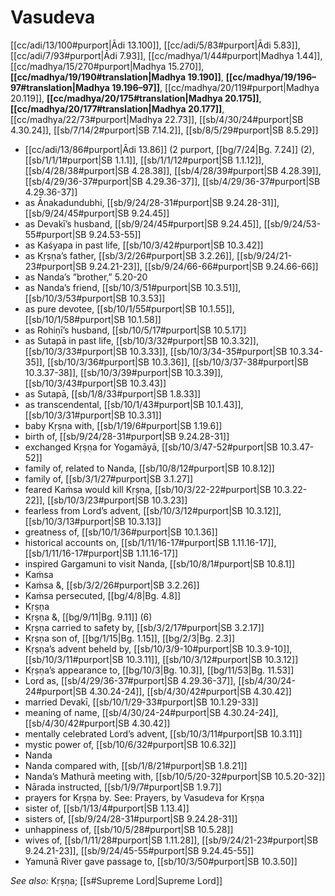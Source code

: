 # Vasudeva

[[cc/adi/13/100#purport|Ādi 13.100]], [[cc/adi/5/83#purport|Ādi 5.83]], [[cc/adi/7/93#purport|Ādi 7.93]], [[cc/madhya/1/44#purport|Madhya 1.44]], [[cc/madhya/15/270#purport|Madhya 15.270]], **[[cc/madhya/19/190#translation|Madhya 19.190]]**, **[[cc/madhya/19/196–97#translation|Madhya 19.196–97]]**, [[cc/madhya/20/119#purport|Madhya 20.119]], **[[cc/madhya/20/175#translation|Madhya 20.175]]**, **[[cc/madhya/20/177#translation|Madhya 20.177]]**, [[cc/madhya/22/73#purport|Madhya 22.73]], [[sb/4/30/24#purport|SB 4.30.24]], [[sb/7/14/2#purport|SB 7.14.2]], [[sb/8/5/29#purport|SB 8.5.29]]

*  [[cc/adi/13/86#purport|Ādi 13.86]] (2 purport, [[bg/7/24|Bg. 7.24]] (2), [[sb/1/1/1#purport|SB 1.1.1]], [[sb/1/1/12#purport|SB 1.1.12]], [[sb/4/28/38#purport|SB 4.28.38]], [[sb/4/28/39#purport|SB 4.28.39]], [[sb/4/29/36-37#purport|SB 4.29.36-37]], [[sb/4/29/36-37#purport|SB 4.29.36-37]]
* as Ānakadundubhi, [[sb/9/24/28-31#purport|SB 9.24.28-31]], [[sb/9/24/45#purport|SB 9.24.45]]
* as Devakī’s husband, [[sb/9/24/45#purport|SB 9.24.45]], [[sb/9/24/53-55#purport|SB 9.24.53-55]]
* as Kaśyapa in past life, [[sb/10/3/42#purport|SB 10.3.42]]
* as Kṛṣṇa’s father, [[sb/3/2/26#purport|SB 3.2.26]], [[sb/9/24/21-23#purport|SB 9.24.21-23]], [[sb/9/24/66-66#purport|SB 9.24.66-66]]
* as Nanda’s ”brother,” 5.20-20
* as Nanda’s friend, [[sb/10/3/51#purport|SB 10.3.51]], [[sb/10/3/53#purport|SB 10.3.53]]
* as pure devotee, [[sb/10/1/55#purport|SB 10.1.55]], [[sb/10/1/58#purport|SB 10.1.58]]
* as Rohiṇī’s husband, [[sb/10/5/17#purport|SB 10.5.17]]
* as Sutapā in past life, [[sb/10/3/32#purport|SB 10.3.32]], [[sb/10/3/33#purport|SB 10.3.33]], [[sb/10/3/34-35#purport|SB 10.3.34-35]], [[sb/10/3/36#purport|SB 10.3.36]], [[sb/10/3/37-38#purport|SB 10.3.37-38]], [[sb/10/3/39#purport|SB 10.3.39]], [[sb/10/3/43#purport|SB 10.3.43]]
* as Sutapā, [[sb/1/8/33#purport|SB 1.8.33]]
* as transcendental, [[sb/10/1/43#purport|SB 10.1.43]], [[sb/10/3/31#purport|SB 10.3.31]]
* baby Kṛṣṇa with, [[sb/1/19/6#purport|SB 1.19.6]]
* birth of, [[sb/9/24/28-31#purport|SB 9.24.28-31]]
* exchanged Kṛṣṇa for Yogamāyā, [[sb/10/3/47-52#purport|SB 10.3.47-52]]
* family of, related to Nanda, [[sb/10/8/12#purport|SB 10.8.12]]
* family of, [[sb/3/1/27#purport|SB 3.1.27]]
* feared Kaṁsa would kill Kṛṣṇa, [[sb/10/3/22-22#purport|SB 10.3.22-22]], [[sb/10/3/23#purport|SB 10.3.23]]
* fearless from Lord’s advent, [[sb/10/3/12#purport|SB 10.3.12]], [[sb/10/3/13#purport|SB 10.3.13]]
* greatness of, [[sb/10/1/36#purport|SB 10.1.36]]
* historical accounts on, [[sb/1/11/16-17#purport|SB 1.11.16-17]], [[sb/1/11/16-17#purport|SB 1.11.16-17]]
* inspired Gargamuni to visit Nanda, [[sb/10/8/1#purport|SB 10.8.1]]
* Kaṁsa 
* Kaṁsa &, [[sb/3/2/26#purport|SB 3.2.26]]
* Kaṁsa persecuted, [[bg/4/8|Bg. 4.8]]
* Kṛṣṇa 
* Kṛṣṇa &, [[bg/9/11|Bg. 9.11]] (6)
* Kṛṣṇa carried to safety by, [[sb/3/2/17#purport|SB 3.2.17]]
* Kṛṣṇa son of, [[bg/1/15|Bg. 1.15]], [[bg/2/3|Bg. 2.3]]
* Kṛṣṇa’s advent beheld by, [[sb/10/3/9-10#purport|SB 10.3.9-10]], [[sb/10/3/11#purport|SB 10.3.11]], [[sb/10/3/12#purport|SB 10.3.12]]
* Kṛṣṇa’s appearance to, [[bg/10/3|Bg. 10.3]], [[bg/11/53|Bg. 11.53]]
* Lord as, [[sb/4/29/36-37#purport|SB 4.29.36-37]], [[sb/4/30/24-24#purport|SB 4.30.24-24]], [[sb/4/30/42#purport|SB 4.30.42]]
* married Devakī, [[sb/10/1/29-33#purport|SB 10.1.29-33]]
* meaning of name, [[sb/4/30/24-24#purport|SB 4.30.24-24]], [[sb/4/30/42#purport|SB 4.30.42]]
* mentally celebrated Lord’s advent, [[sb/10/3/11#purport|SB 10.3.11]]
* mystic power of, [[sb/10/6/32#purport|SB 10.6.32]]
* Nanda 
* Nanda compared with, [[sb/1/8/21#purport|SB 1.8.21]]
* Nanda’s Mathurā meeting with, [[sb/10/5/20-32#purport|SB 10.5.20-32]]
* Nārada instructed, [[sb/1/9/7#purport|SB 1.9.7]]
* prayers for Kṛṣṇa by. See: Prayers, by Vasudeva for Kṛṣṇa 
* sister of, [[sb/1/13/4#purport|SB 1.13.4]]
* sisters of, [[sb/9/24/28-31#purport|SB 9.24.28-31]]
* unhappiness of, [[sb/10/5/28#purport|SB 10.5.28]]
* wives of, [[sb/1/11/28#purport|SB 1.11.28]], [[sb/9/24/21-23#purport|SB 9.24.21-23]], [[sb/9/24/45-55#purport|SB 9.24.45-55]]
* Yamunā River gave passage to, [[sb/10/3/50#purport|SB 10.3.50]]

*See also:* Kṛṣṇa; [[s#Supreme Lord|Supreme Lord]]
